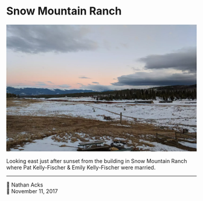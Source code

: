 # Snow Mountain Ranch

![Looking out across a snowy high country ranch at sunset](assets/2e3627ee3c1418320c10c84abb400b34.webp)

Looking east just after sunset from the building in Snow Mountain Ranch where Pat Kelly-Fischer & Emily Kelly-Fischer were married.

- - - -

👤 Nathan Acks  
📅 November 11, 2017
